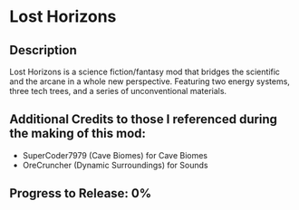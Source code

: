 # Lost Horizons
## Description
Lost Horizons is a science fiction/fantasy mod that bridges the scientific and the arcane in a whole new perspective. Featuring two energy systems, three tech trees, and a series of unconventional materials. 

## Additional Credits to those I referenced during the making of this mod: 
- SuperCoder7979 (Cave Biomes) for Cave Biomes
- OreCruncher (Dynamic Surroundings) for Sounds

## Progress to Release: 0%
